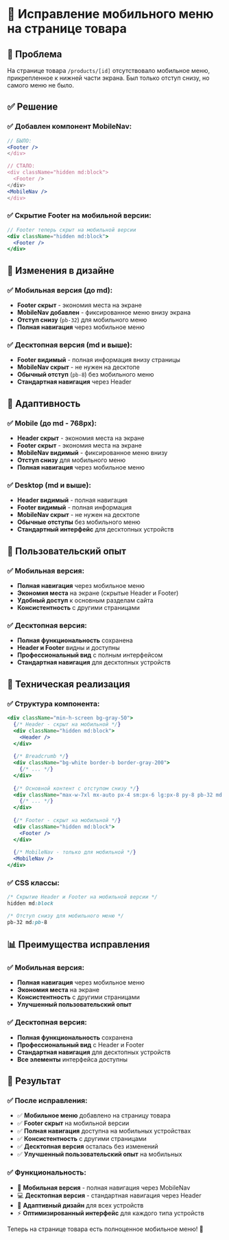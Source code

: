 # 📱 Исправление мобильного меню на странице товара

## 🐛 **Проблема**
На странице товара `/products/[id]` отсутствовало мобильное меню, прикрепленное к нижней части экрана. Был только отступ снизу, но самого меню не было.

## ✅ **Решение**

### ✅ **Добавлен компонент MobileNav:**
```jsx
// БЫЛО:
<Footer />
</div>

// СТАЛО:
<div className="hidden md:block">
  <Footer />
</div>
<MobileNav />
</div>
```

### ✅ **Скрытие Footer на мобильной версии:**
```jsx
// Footer теперь скрыт на мобильной версии
<div className="hidden md:block">
  <Footer />
</div>
```

## 🎨 **Изменения в дизайне**

### ✅ **Мобильная версия (до md):**
- **Footer скрыт** - экономия места на экране
- **MobileNav добавлен** - фиксированное меню внизу экрана
- **Отступ снизу** (`pb-32`) для мобильного меню
- **Полная навигация** через мобильное меню

### ✅ **Десктопная версия (md и выше):**
- **Footer видимый** - полная информация внизу страницы
- **MobileNav скрыт** - не нужен на десктопе
- **Обычный отступ** (`pb-8`) без мобильного меню
- **Стандартная навигация** через Header

## 📱 **Адаптивность**

### ✅ **Mobile (до md - 768px):**
- **Header скрыт** - экономия места на экране
- **Footer скрыт** - экономия места на экране
- **MobileNav видимый** - фиксированное меню внизу
- **Отступ снизу** для мобильного меню
- **Полная навигация** через мобильное меню

### ✅ **Desktop (md и выше):**
- **Header видимый** - полная навигация
- **Footer видимый** - полная информация
- **MobileNav скрыт** - не нужен на десктопе
- **Обычные отступы** без мобильного меню
- **Стандартный интерфейс** для десктопных устройств

## 🎯 **Пользовательский опыт**

### ✅ **Мобильная версия:**
- **Полная навигация** через мобильное меню
- **Экономия места** на экране (скрытые Header и Footer)
- **Удобный доступ** к основным разделам сайта
- **Консистентность** с другими страницами

### ✅ **Десктопная версия:**
- **Полная функциональность** сохранена
- **Header и Footer** видны и доступны
- **Профессиональный вид** с полным интерфейсом
- **Стандартная навигация** для десктопных устройств

## 🔧 **Техническая реализация**

### ✅ **Структура компонента:**
```jsx
<div className="min-h-screen bg-gray-50">
  {/* Header - скрыт на мобильной */}
  <div className="hidden md:block">
    <Header />
  </div>
  
  {/* Breadcrumb */}
  <div className="bg-white border-b border-gray-200">
    {/* ... */}
  </div>
  
  {/* Основной контент с отступом снизу */}
  <div className="max-w-7xl mx-auto px-4 sm:px-6 lg:px-8 py-8 pb-32 md:pb-8">
    {/* ... */}
  </div>
  
  {/* Footer - скрыт на мобильной */}
  <div className="hidden md:block">
    <Footer />
  </div>
  
  {/* MobileNav - только для мобильной */}
  <MobileNav />
</div>
```

### ✅ **CSS классы:**
```css
/* Скрытие Header и Footer на мобильной версии */
hidden md:block

/* Отступ снизу для мобильного меню */
pb-32 md:pb-8
```

## 📊 **Преимущества исправления**

### ✅ **Мобильная версия:**
- **Полная навигация** через мобильное меню
- **Экономия места** на экране
- **Консистентность** с другими страницами
- **Улучшенный пользовательский опыт**

### ✅ **Десктопная версия:**
- **Полная функциональность** сохранена
- **Профессиональный вид** с Header и Footer
- **Стандартная навигация** для десктопных устройств
- **Все элементы** интерфейса доступны

## 🎯 **Результат**

### ✅ **После исправления:**
- ✅ **Мобильное меню** добавлено на страницу товара
- ✅ **Footer скрыт** на мобильной версии
- ✅ **Полная навигация** доступна на мобильных устройствах
- ✅ **Консистентность** с другими страницами
- ✅ **Десктопная версия** осталась без изменений
- ✅ **Улучшенный пользовательский опыт** на мобильных

### ✅ **Функциональность:**
- 📱 **Мобильная версия** - полная навигация через MobileNav
- 💻 **Десктопная версия** - стандартная навигация через Header
- 🎯 **Адаптивный дизайн** для всех устройств
- ⚡ **Оптимизированный интерфейс** для каждого типа устройств

Теперь на странице товара есть полноценное мобильное меню! 🚀 